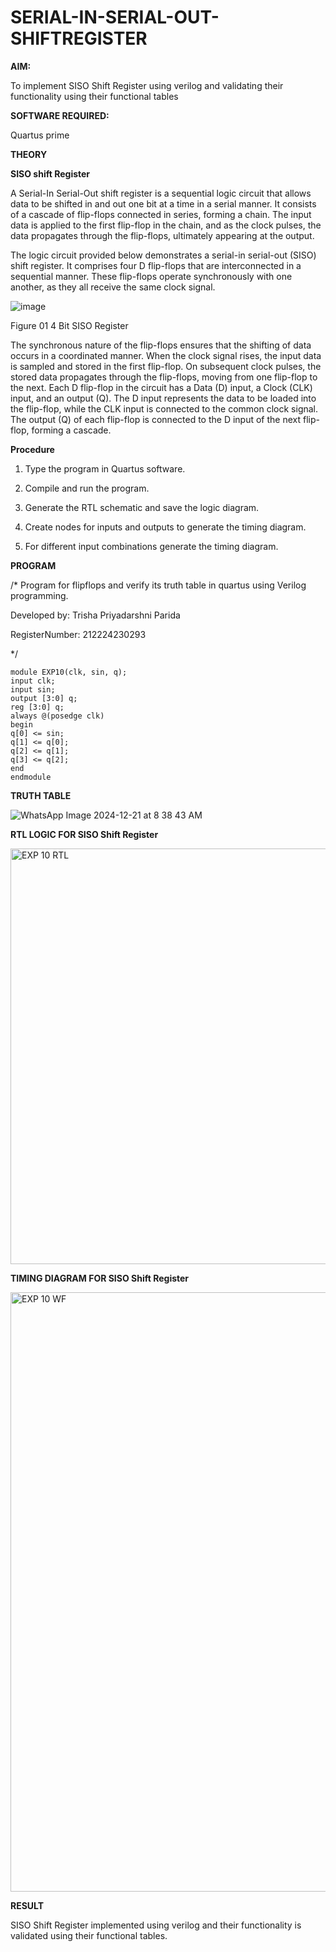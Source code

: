 # SERIAL-IN-SERIAL-OUT-SHIFTREGISTER ###

**AIM:**

To implement  SISO Shift Register using verilog and validating their functionality using their functional tables

**SOFTWARE REQUIRED:**

Quartus prime

**THEORY**

**SISO shift Register**

A Serial-In Serial-Out shift register is a sequential logic circuit that allows data to be shifted in and out one bit at a time in a serial manner. It consists of a cascade of flip-flops connected in series, forming a chain. The input data is applied to the first flip-flop in the chain, and as the clock pulses, the data propagates through the flip-flops, ultimately appearing at the output.

The logic circuit provided below demonstrates a serial-in serial-out (SISO) shift register. It comprises four D flip-flops that are interconnected in a sequential manner. These flip-flops operate synchronously with one another, as they all receive the same clock signal.

![image](https://github.com/naavaneetha/SERIAL-IN-SERIAL-OUT-SHIFTREGISTER/assets/154305477/e81c4072-37f9-46c6-8145-566764b74c3a)

Figure 01 4 Bit SISO Register

The synchronous nature of the flip-flops ensures that the shifting of data occurs in a coordinated manner. When the clock signal rises, the input data is sampled and stored in the first flip-flop. On subsequent clock pulses, the stored data propagates through the flip-flops, moving from one flip-flop to the next.
Each D flip-flop in the circuit has a Data (D) input, a Clock (CLK) input, and an output (Q). The D input represents the data to be loaded into the flip-flop, while the CLK input is connected to the common clock signal. The output (Q) of each flip-flop is connected to the D input of the next flip-flop, forming a cascade.

**Procedure**

1.	Type the program in Quartus software.

2.	Compile and run the program.

3.	Generate the RTL schematic and save the logic diagram.

4.	Create nodes for inputs and outputs to generate the timing diagram.

5.	For different input combinations generate the timing diagram.


**PROGRAM**

/* Program for flipflops and verify its truth table in quartus using Verilog programming.

Developed by: Trisha Priyadarshni Parida

RegisterNumber: 212224230293

*/

```
module EXP10(clk, sin, q);
input clk;
input sin;
output [3:0] q;
reg [3:0] q;
always @(posedge clk)
begin
q[0] <= sin;
q[1] <= q[0];
q[2] <= q[1];
q[3] <= q[2];
end
endmodule
```

**TRUTH TABLE**

![WhatsApp Image 2024-12-21 at 8 38 43 AM](https://github.com/user-attachments/assets/6d53f0ca-aecf-4eec-af6c-9c0ed34bd380)



**RTL LOGIC FOR SISO Shift Register**

<img width="665" alt="EXP 10 RTL" src="https://github.com/user-attachments/assets/54d08334-9f6c-46e4-81e2-89d58d838eb6" />


**TIMING DIAGRAM FOR SISO Shift Register**

<img width="959" alt="EXP 10 WF" src="https://github.com/user-attachments/assets/3ce040a0-2144-478d-8523-1e6a929e6765" />


**RESULT**

SISO Shift Register implemented using verilog and their functionality is validated using their functional tables.
